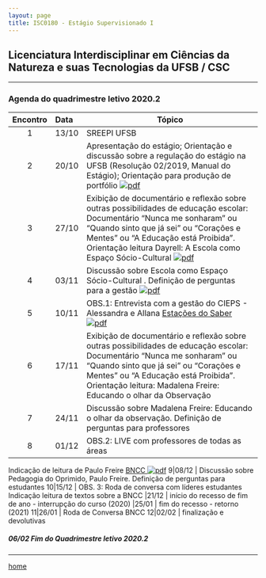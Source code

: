 ```yaml
---
layout: page
title: ISC0180 - Estágio Supervisionado I
---
```

## Licenciatura Interdisciplinar em Ciências da Natureza e suas Tecnologias da UFSB / CSC
---
### Agenda do quadrimestre letivo 2020.2  

Encontro | Data  | Tópico
:---: | :--- |---
1|13/10	| SREEPI UFSB  
2|20/10	| Apresentação do estágio; Orientação e discussão sobre a regulação do estágio na UFSB (Resolução 02/2019, Manual do Estágio); Orientação para produção de portfólio [ ![pdf](/pages/icons16/pdf-icon.png)](/aulas/ISC0180/recursos/PlanoAtividadesES1.pdf)
3|27/10	|	Exibição de documentário e reflexão sobre outras possibilidades de educação escolar: Documentário “Nunca me sonharam” ou “Quando sinto que já sei” ou “Corações e Mentes” ou “A Educação está Proibida”. Orientação leitura Dayrell: A Escola como Espaço Sócio-Cultural [ ![pdf](/pages/icons16/pdf-icon.png)](/aulas/ISC0180/recursos/1._Dayrell-1996-Escola-espao-socio-cultural.pdf)
4|03/11	|	 Discussão sobre Escola como Espaço Sócio-Cultural . Definição de perguntas para a gestão [ ![pdf](/pages/icons16/pdf-icon.png)](/aulas/ISC0180/recursos/Atividade_1_-_Estgio_1.pdf)
5|10/11	|	OBS.1: Entrevista com a gestão do CIEPS - Alessandra e Allana  [Estações do Saber  ![pdf](/pages/icons16/pdf-icon.png)](/aulas/ISC0180/recursos/09_observacaoregistroreflexao.pdf)
6|17/11	|	 Exibição de documentário e reflexão sobre outras possibilidades de educação escolar: Documentário “Nunca me sonharam” ou “Quando sinto que já sei” ou “Corações e Mentes” ou “A Educação está Proibida”. Orientação leitura: Madalena Freire: Educando o olhar da Observação
7|24/11	|	 Discussão sobre Madalena Freire: Educando o olhar da observação. Definição de perguntas para professores
8|01/12	|	OBS.2: LIVE com professores de todas as áreas
Indicação de leitura de Paulo Freire  [BNCC   ![pdf](/pages/icons16/pdf-icon.png)](/aulas/ISC0180/recursos/Alamo_BNCC-VERSAO-FINAL.pdf)
9|08/12	|	 Discussão sobre Pedagogia do Oprimido, Paulo Freire. Definição de perguntas para estudantes
10|15/12	|	 OBS. 3: Roda de conversa com líderes estudantes
Indicação leitura de textos sobre a BNCC
|21/12	| início do recesso de fim de ano - interrupção do curso (2020)
|25/01 | fim do recesso - retorno  (2021)
11|26/01	|	Roda de Conversa BNCC
12|02/02	|	 finalização e devolutivas

#####  06/02		Fim do Quadrimestre letivo 2020.2

---
[home](index.html)
